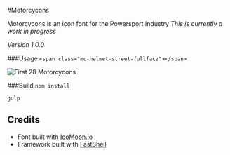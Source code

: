 
#Motorcycons

Motorcycons is an icon font for the Powersport Industry
*This is currently a work in progress*

*Version 1.0.0*

###Usage
``<span class="mc-helmet-street-fullface"></span>``

![First 28 Motorcycons](https://cloud.githubusercontent.com/assets/3717760/9078013/71b6bd04-3b03-11e5-8d6d-53d561adbd71.png)

###Build
``npm install``

``gulp``

## Credits
* Font built with [IcoMoon.io](https://icomoon.io/)
* Framework built with [FastShell](https://github.com/HosseinKarami/fastshell)